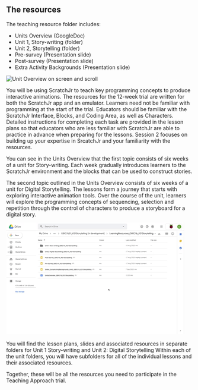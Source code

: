 ## The resources

The teaching resource folder includes:
+ Units Overview (GoogleDoc)
+ Unit 1, Story-writing (folder)
+ Unit 2, Storytelling (folder)
+ Pre-survey (Presentation slide)
+ Post-survey (Presentation slide)
+ Extra Activity Backgrounds (Presentation slide)

![Unit Overview on screen and scroll](images/ks1storytelling-UnitOverviewAccess.gif)

You will be using ScratchJr to teach key programming concepts to produce interactive animations. The resources for the 12-week trial are written for both the ScratchJr app and an emulator. Learners need not be familiar with programming at the start of the trial. Educators should be familiar with the ScratchJr Interface, Blocks, and Coding Area, as well as Characters. Detailed instructions for completing each task are provided in the lesson plans so that educators who are less familiar with ScratchJr are able to practice in advance when preparing for the lessons. Session 2 focuses on building up your expertise in SrcatchJr and your familiarity with the resources.

You can see in the Units Overview that the first topic consists of six weeks of a unit for Story-writing. Each week gradually introduces learners to the ScratchJr environment and the blocks that can be used to construct stories.

The second topic outlined in the Units Overview consists of six weeks of a unit for Digital Storytelling. The lessons form a journey that starts with exploring interactive animation tools. Over the course of the unit, learners will explore the programming concepts of sequencing, selection and repetition through the control of characters to produce a storyboard for a digital story.

![Lesson Folders on screen and rest cursor on each folder](images/ks1storytelling-LessonFolderAccess.gif)

You will find the lesson plans, slides and associated resources in separate folders for Unit 1 Story-writing and Unit 2: Digital Storytelling
Within each of the unit folders, you will have subfolders for all of the individual lessons and their associated resources.

Together, these will be all the resources you need to participate in the Teaching Approach trial.
